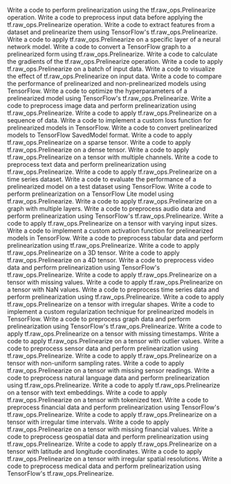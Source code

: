 Write a code to perform prelinearization using the tf.raw_ops.Prelinearize operation.
Write a code to preprocess input data before applying the tf.raw_ops.Prelinearize operation.
Write a code to extract features from a dataset and prelinearize them using TensorFlow's tf.raw_ops.Prelinearize.
Write a code to apply tf.raw_ops.Prelinearize on a specific layer of a neural network model.
Write a code to convert a TensorFlow graph to a prelinearized form using tf.raw_ops.Prelinearize.
Write a code to calculate the gradients of the tf.raw_ops.Prelinearize operation.
Write a code to apply tf.raw_ops.Prelinearize on a batch of input data.
Write a code to visualize the effect of tf.raw_ops.Prelinearize on input data.
Write a code to compare the performance of prelinearized and non-prelinearized models using TensorFlow.
Write a code to optimize the hyperparameters of a prelinearized model using TensorFlow's tf.raw_ops.Prelinearize.
Write a code to preprocess image data and perform prelinearization using tf.raw_ops.Prelinearize.
Write a code to apply tf.raw_ops.Prelinearize on a sequence of data.
Write a code to implement a custom loss function for prelinearized models in TensorFlow.
Write a code to convert prelinearized models to TensorFlow SavedModel format.
Write a code to apply tf.raw_ops.Prelinearize on a sparse tensor.
Write a code to apply tf.raw_ops.Prelinearize on a dense tensor.
Write a code to apply tf.raw_ops.Prelinearize on a tensor with multiple channels.
Write a code to preprocess text data and perform prelinearization using tf.raw_ops.Prelinearize.
Write a code to apply tf.raw_ops.Prelinearize on a time series dataset.
Write a code to evaluate the performance of a prelinearized model on a test dataset using TensorFlow.
Write a code to perform prelinearization on a TensorFlow Lite model using tf.raw_ops.Prelinearize.
Write a code to apply tf.raw_ops.Prelinearize on a graph with multiple layers.
Write a code to preprocess audio data and perform prelinearization using TensorFlow's tf.raw_ops.Prelinearize.
Write a code to apply tf.raw_ops.Prelinearize on a tensor with varying input sizes.
Write a code to implement a custom activation function for prelinearized models in TensorFlow.
Write a code to preprocess tabular data and perform prelinearization using tf.raw_ops.Prelinearize.
Write a code to apply tf.raw_ops.Prelinearize on a 3D tensor.
Write a code to apply tf.raw_ops.Prelinearize on a 4D tensor.
Write a code to preprocess video data and perform prelinearization using TensorFlow's tf.raw_ops.Prelinearize.
Write a code to apply tf.raw_ops.Prelinearize on a tensor with missing values.
Write a code to apply tf.raw_ops.Prelinearize on a tensor with NaN values.
Write a code to preprocess time series data and perform prelinearization using tf.raw_ops.Prelinearize.
Write a code to apply tf.raw_ops.Prelinearize on a tensor with irregular shapes.
Write a code to implement a custom regularization technique for prelinearized models in TensorFlow.
Write a code to preprocess graph data and perform prelinearization using TensorFlow's tf.raw_ops.Prelinearize.
Write a code to apply tf.raw_ops.Prelinearize on a tensor with missing timestamps.
Write a code to apply tf.raw_ops.Prelinearize on a tensor with outlier values.
Write a code to preprocess sensor data and perform prelinearization using tf.raw_ops.Prelinearize.
Write a code to apply tf.raw_ops.Prelinearize on a tensor with non-uniform sampling rates.
Write a code to apply tf.raw_ops.Prelinearize on a tensor with missing sensor readings.
Write a code to preprocess natural language data and perform prelinearization using tf.raw_ops.Prelinearize.
Write a code to apply tf.raw_ops.Prelinearize on a tensor with text embeddings.
Write a code to apply tf.raw_ops.Prelinearize on a tensor with tokenized text.
Write a code to preprocess financial data and perform prelinearization using TensorFlow's tf.raw_ops.Prelinearize.
Write a code to apply tf.raw_ops.Prelinearize on a tensor with irregular time intervals.
Write a code to apply tf.raw_ops.Prelinearize on a tensor with missing financial values.
Write a code to preprocess geospatial data and perform prelinearization using tf.raw_ops.Prelinearize.
Write a code to apply tf.raw_ops.Prelinearize on a tensor with latitude and longitude coordinates.
Write a code to apply tf.raw_ops.Prelinearize on a tensor with irregular spatial resolutions.
Write a code to preprocess medical data and perform prelinearization using TensorFlow's tf.raw_ops.Prelinearize.